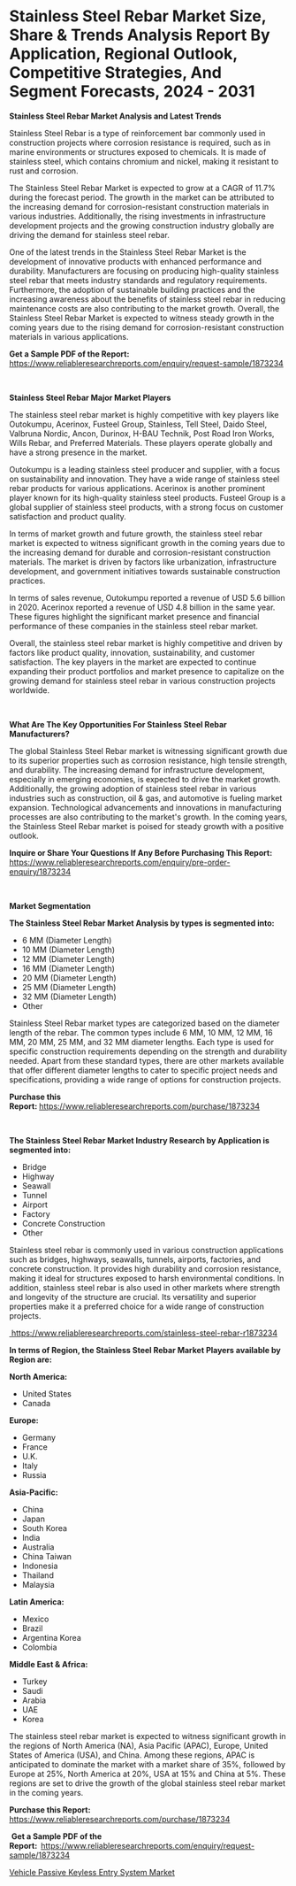<p><h1>Stainless Steel Rebar Market Size, Share & Trends Analysis Report By Application, Regional Outlook, Competitive Strategies, And Segment Forecasts, 2024 - 2031</h1></p><p><strong>Stainless Steel Rebar Market Analysis and Latest Trends</strong></p>
<p><p>Stainless Steel Rebar is a type of reinforcement bar commonly used in construction projects where corrosion resistance is required, such as in marine environments or structures exposed to chemicals. It is made of stainless steel, which contains chromium and nickel, making it resistant to rust and corrosion.</p><p>The Stainless Steel Rebar Market is expected to grow at a CAGR of 11.7% during the forecast period. The growth in the market can be attributed to the increasing demand for corrosion-resistant construction materials in various industries. Additionally, the rising investments in infrastructure development projects and the growing construction industry globally are driving the demand for stainless steel rebar.</p><p>One of the latest trends in the Stainless Steel Rebar Market is the development of innovative products with enhanced performance and durability. Manufacturers are focusing on producing high-quality stainless steel rebar that meets industry standards and regulatory requirements. Furthermore, the adoption of sustainable building practices and the increasing awareness about the benefits of stainless steel rebar in reducing maintenance costs are also contributing to the market growth. Overall, the Stainless Steel Rebar Market is expected to witness steady growth in the coming years due to the rising demand for corrosion-resistant construction materials in various applications.</p></p>
<p><strong>Get a Sample PDF of the Report:&nbsp;</strong> <a href="https://www.reliableresearchreports.com/enquiry/request-sample/1873234">https://www.reliableresearchreports.com/enquiry/request-sample/1873234</a></p>
<p>&nbsp;</p>
<p><strong>Stainless Steel Rebar Major Market Players</strong></p>
<p><p>The stainless steel rebar market is highly competitive with key players like Outokumpu, Acerinox, Fusteel Group, Stainless, Tell Steel, Daido Steel, Valbruna Nordic, Ancon, Durinox, H-BAU Technik, Post Road Iron Works, Wills Rebar, and Preferred Materials. These players operate globally and have a strong presence in the market.</p><p>Outokumpu is a leading stainless steel producer and supplier, with a focus on sustainability and innovation. They have a wide range of stainless steel rebar products for various applications. Acerinox is another prominent player known for its high-quality stainless steel products. Fusteel Group is a global supplier of stainless steel products, with a strong focus on customer satisfaction and product quality.</p><p>In terms of market growth and future growth, the stainless steel rebar market is expected to witness significant growth in the coming years due to the increasing demand for durable and corrosion-resistant construction materials. The market is driven by factors like urbanization, infrastructure development, and government initiatives towards sustainable construction practices.</p><p>In terms of sales revenue, Outokumpu reported a revenue of USD 5.6 billion in 2020. Acerinox reported a revenue of USD 4.8 billion in the same year. These figures highlight the significant market presence and financial performance of these companies in the stainless steel rebar market.</p><p>Overall, the stainless steel rebar market is highly competitive and driven by factors like product quality, innovation, sustainability, and customer satisfaction. The key players in the market are expected to continue expanding their product portfolios and market presence to capitalize on the growing demand for stainless steel rebar in various construction projects worldwide.</p></p>
<p>&nbsp;</p>
<p><strong>What Are The Key Opportunities For Stainless Steel Rebar Manufacturers?</strong></p>
<p><p>The global Stainless Steel Rebar market is witnessing significant growth due to its superior properties such as corrosion resistance, high tensile strength, and durability. The increasing demand for infrastructure development, especially in emerging economies, is expected to drive the market growth. Additionally, the growing adoption of stainless steel rebar in various industries such as construction, oil & gas, and automotive is fueling market expansion. Technological advancements and innovations in manufacturing processes are also contributing to the market's growth. In the coming years, the Stainless Steel Rebar market is poised for steady growth with a positive outlook.</p></p>
<p><strong>Inquire or Share Your Questions If Any Before Purchasing This Report:</strong> <a href="https://www.reliableresearchreports.com/enquiry/pre-order-enquiry/1873234">https://www.reliableresearchreports.com/enquiry/pre-order-enquiry/1873234</a></p>
<p>&nbsp;</p>
<p><strong>Market Segmentation</strong></p>
<p><strong>The Stainless Steel Rebar Market Analysis by types is segmented into:</strong></p>
<p><ul><li>6 MM (Diameter Length)</li><li>10 MM (Diameter Length)</li><li>12 MM (Diameter Length)</li><li>16 MM (Diameter Length)</li><li>20 MM (Diameter Length)</li><li>25 MM (Diameter Length)</li><li>32 MM (Diameter Length)</li><li>Other</li></ul></p>
<p><p>Stainless Steel Rebar market types are categorized based on the diameter length of the rebar. The common types include 6 MM, 10 MM, 12 MM, 16 MM, 20 MM, 25 MM, and 32 MM diameter lengths. Each type is used for specific construction requirements depending on the strength and durability needed. Apart from these standard types, there are other markets available that offer different diameter lengths to cater to specific project needs and specifications, providing a wide range of options for construction projects.</p></p>
<p><strong>Purchase this Report:&nbsp;</strong><a href="https://www.reliableresearchreports.com/purchase/1873234">https://www.reliableresearchreports.com/purchase/1873234</a></p>
<p>&nbsp;</p>
<p><strong>The Stainless Steel Rebar Market Industry Research by Application is segmented into:</strong></p>
<p><ul><li>Bridge</li><li>Highway</li><li>Seawall</li><li>Tunnel</li><li>Airport</li><li>Factory</li><li>Concrete Construction</li><li>Other</li></ul></p>
<p><p>Stainless steel rebar is commonly used in various construction applications such as bridges, highways, seawalls, tunnels, airports, factories, and concrete construction. It provides high durability and corrosion resistance, making it ideal for structures exposed to harsh environmental conditions. In addition, stainless steel rebar is also used in other markets where strength and longevity of the structure are crucial. Its versatility and superior properties make it a preferred choice for a wide range of construction projects.</p></p>
<p><a href="https://www.reliableresearchreports.com/stainless-steel-rebar-r1873234">&nbsp;https://www.reliableresearchreports.com/stainless-steel-rebar-r1873234</a></p>
<p><strong>In terms of Region, the Stainless Steel Rebar Market Players available by Region are:</strong></p>
<p>
    <p> <strong> North America: </strong>
        <ul>
            <li>United States</li>
            <li>Canada</li>
        </ul>
        </p> 
    <p> <strong> Europe: </strong>
        <ul>
            <li>Germany</li>
            <li>France</li>
            <li>U.K.</li>
            <li>Italy</li>
            <li>Russia</li>
        </ul>
        </p> 
    <p> <strong> Asia-Pacific: </strong>
        <ul>
            <li>China</li>
            <li>Japan</li>
            <li>South Korea</li>
            <li>India</li>
            <li>Australia</li>
            <li>China Taiwan</li>
            <li>Indonesia</li>
            <li>Thailand</li>
            <li>Malaysia</li>
        </ul>
        </p> 
    <p> <strong> Latin America: </strong>
        <ul>
            <li>Mexico</li>
            <li>Brazil</li>
            <li>Argentina Korea</li>
            <li>Colombia</li>
        </ul>
        </p> 
    <p> <strong> Middle East & Africa: </strong>
        <ul>
            <li>Turkey</li>
            <li>Saudi</li>
            <li>Arabia</li>
            <li>UAE</li>
            <li>Korea</li>
        </ul>
    </p>
    </p>
<p><p>The stainless steel rebar market is expected to witness significant growth in the regions of North America (NA), Asia Pacific (APAC), Europe, United States of America (USA), and China. Among these regions, APAC is anticipated to dominate the market with a market share of 35%, followed by Europe at 25%, North America at 20%, USA at 15% and China at 5%. These regions are set to drive the growth of the global stainless steel rebar market in the coming years.</p></p>
<p><strong>Purchase this Report: </strong><a href="https://www.reliableresearchreports.com/purchase/1873234">https://www.reliableresearchreports.com/purchase/1873234</a></p>
<p>&nbsp;<strong>Get a Sample PDF of the Report:&nbsp;&nbsp;</strong><a href="https://www.reliableresearchreports.com/enquiry/request-sample/1873234">https://www.reliableresearchreports.com/enquiry/request-sample/1873234</a></p>
<p><strong></strong></p>
<p><p><a href="https://github.com/Alonsoolds3wq1d81czn8rbol/Market-Research-Report-List-3/blob/main/vehicle-passive-keyless-entry-system-market.md">Vehicle Passive Keyless Entry System Market</a></p></p>